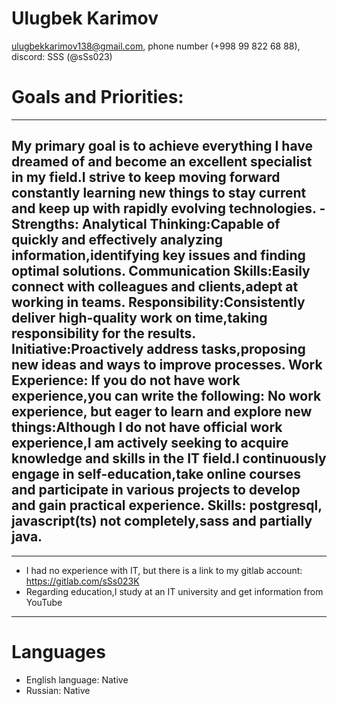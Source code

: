 # Ulugbek Karimov
ulugbekkarimov138@gmail.com, 
phone number (+998 99 822 68 88), 
discord: SSS (@sSs023)

# Goals and Priorities:
--- 
My primary goal is to achieve everything I have dreamed of and become an excellent specialist in my field.I strive to keep moving forward constantly learning new things to stay current and keep up with rapidly evolving technologies.
-Strengths: Analytical Thinking:Capable of quickly and effectively analyzing information,identifying key issues and finding optimal solutions. Communication Skills:Easily connect with colleagues and clients,adept at working in teams. Responsibility:Consistently deliver high-quality work on time,taking responsibility for the results. Initiative:Proactively address tasks,proposing new ideas and ways to improve processes. Work Experience: If you do not have work experience,you can write the following: No work experience, but eager to learn and explore new things:Although I do not have official work experience,I am actively seeking to acquire knowledge and skills in the IT field.I continuously engage in self-education,take online courses and participate in various projects to develop and gain practical experience.
Skills: postgresql, javascript(ts) not completely,sass and partially java.
--
---
- I had no experience with IT, but there is a link to my gitlab account: https://gitlab.com/sSs023K
- Regarding education,I study at an IT university and get information from YouTube
---

# Languages
- English language: Native
- Russian: Native

